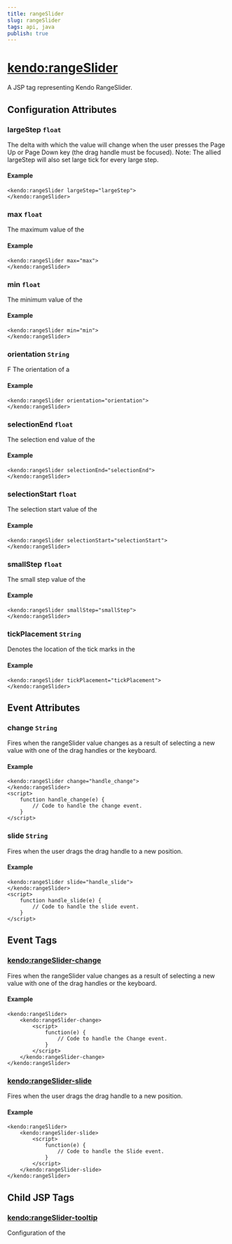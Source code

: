 ```yaml
---
title: rangeSlider
slug: rangeSlider
tags: api, java
publish: true
---
```


# <kendo:rangeSlider>
A JSP tag representing Kendo RangeSlider.

## Configuration Attributes


### largeStep `float`

The delta with which the value will change when the user presses the Page Up or Page Down key (the drag
handle must be focused). Note: The allied largeStep will also set large tick for every large step.

#### Example
    <kendo:rangeSlider largeStep="largeStep">
    </kendo:rangeSlider>
    

### max `float`

The maximum value of the

#### Example
    <kendo:rangeSlider max="max">
    </kendo:rangeSlider>
    

### min `float`

The minimum value of the

#### Example
    <kendo:rangeSlider min="min">
    </kendo:rangeSlider>
    

### orientation `String`

F
The orientation of a

#### Example
    <kendo:rangeSlider orientation="orientation">
    </kendo:rangeSlider>
    

### selectionEnd `float`

The selection end value of the

#### Example
    <kendo:rangeSlider selectionEnd="selectionEnd">
    </kendo:rangeSlider>
    

### selectionStart `float`

The selection start value of the

#### Example
    <kendo:rangeSlider selectionStart="selectionStart">
    </kendo:rangeSlider>
    

### smallStep `float`

The small step value of the

#### Example
    <kendo:rangeSlider smallStep="smallStep">
    </kendo:rangeSlider>
    

### tickPlacement `String`

Denotes the location of the tick marks in the

#### Example
    <kendo:rangeSlider tickPlacement="tickPlacement">
    </kendo:rangeSlider>
    

## Event Attributes

### change `String`

Fires when the rangeSlider value changes as a result of selecting a new value with one of the drag handles or the keyboard.

#### Example
    <kendo:rangeSlider change="handle_change">
    </kendo:rangeSlider>
    <script>
        function handle_change(e) {
            // Code to handle the change event.
        }
    </script>

### slide `String`

Fires when the user drags the drag handle to a new position.

#### Example
    <kendo:rangeSlider slide="handle_slide">
    </kendo:rangeSlider>
    <script>
        function handle_slide(e) {
            // Code to handle the slide event.
        }
    </script>


## Event Tags
 
### <kendo:rangeSlider-change>

Fires when the rangeSlider value changes as a result of selecting a new value with one of the drag handles or the keyboard.

#### Example
    <kendo:rangeSlider>
        <kendo:rangeSlider-change>
            <script>
                function(e) {
                    // Code to handle the Change event.
                }
            </script>
        </kendo:rangeSlider-change>
    </kendo:rangeSlider>
 
### <kendo:rangeSlider-slide>

Fires when the user drags the drag handle to a new position.

#### Example
    <kendo:rangeSlider>
        <kendo:rangeSlider-slide>
            <script>
                function(e) {
                    // Code to handle the Slide event.
                }
            </script>
        </kendo:rangeSlider-slide>
    </kendo:rangeSlider>
 

## Child JSP Tags

### [<kendo:rangeSlider-tooltip>](/api/wrappers/jsp/rangeslider/tooltip)

Configuration of the
   
